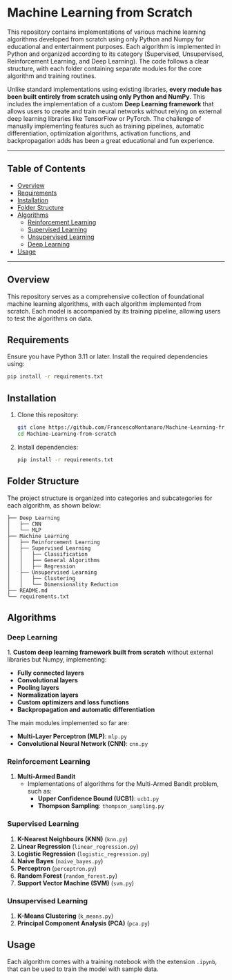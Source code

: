 # Machine Learning from Scratch

This repository contains implementations of various machine learning algorithms developed from scratch using only Python and Numpy for educational and entertainment purposes. Each algorithm is implemented in Python and organized according to its category (Supervised, Unsupervised, Reinforcement Learning, and Deep Learning). The code follows a clear structure, with each folder containing separate modules for the core algorithm and training routines.

Unlike standard implementations using existing libraries, **every module has been built entirely from scratch using only Python and NumPy**. This includes the implementation of a custom **Deep Learning framework** that allows users to create and train neural networks without relying on external deep learning libraries like TensorFlow or PyTorch. The challenge of manually implementing features such as training pipelines, automatic differentiation, optimization algorithms, activation functions, and backpropagation adds has been a great educational and fun experience.

---

## Table of Contents

- [Overview](#overview)
- [Requirements](#requirements)
- [Installation](#installation)
- [Folder Structure](#folder-structure)
- [Algorithms](#algorithms)
  - [Reinforcement Learning](#reinforcement-learning)
  - [Supervised Learning](#supervised-learning)
  - [Unsupervised Learning](#unsupervised-learning)
  - [Deep Learning](#deep-learning)
- [Usage](#usage)

---

## Overview

This repository serves as a comprehensive collection of foundational machine learning algorithms, with each algorithm implemented from scratch. Each model is accompanied by its training pipeline, allowing users to test the algorithms on data.

## Requirements

Ensure you have Python 3.11 or later. Install the required dependencies using:

```bash
pip install -r requirements.txt
```

## Installation

1. Clone this repository:

   ```bash
   git clone https://github.com/FrancescoMontanaro/Machine-Learning-from-scratch
   cd Machine-Learning-from-scratch
   ```

2. Install dependencies:

   ```bash
   pip install -r requirements.txt
   ```

## Folder Structure

The project structure is organized into categories and subcategories for each algorithm, as shown below:

```plaintext
├── Deep Learning
│   ├── CNN
│   └── MLP
├── Machine Learning
│   ├── Reinforcement Learning
│   ├── Supervised Learning
│   │   ├── Classification
│   │   ├── General Algorithms
│   │   ├── Regression
│   ├── Unsupervised Learning
│   │   ├── Clustering
│   │   └── Dimensionality Reduction
├── README.md
└── requirements.txt
```

## Algorithms

### Deep Learning

1. **Custom deep learning framework built from scratch** without external libraries but Numpy, implementing:
   - **Fully connected layers**
   - **Convolutional layers**
   - **Pooling layers**
   - **Normalization layers**
   - **Custom optimizers and loss functions**
   - **Backpropagation and automatic differentiation**
   
   The main modules implemented so far are:
   - **Multi-Layer Perceptron (MLP)**: `mlp.py`
   - **Convolutional Neural Network (CNN)**: `cnn.py`


### Reinforcement Learning

1. **Multi-Armed Bandit** 
   - Implementations of algorithms for the Multi-Armed Bandit problem, such as:
      - **Upper Confidence Bound (UCB1)**: `ucb1.py`
      - **Thompson Sampling**: `thompson_sampling.py`

### Supervised Learning

1. **K-Nearest Neighbours (KNN)** (`knn.py`)
2. **Linear Regression** (`linear_regression.py`)
3. **Logistic Regression** (`logistic_regression.py`)
4. **Naive Bayes** (`naive_bayes.py`)
5. **Perceptron** (`perceptron.py`)
6. **Random Forest** (`random_forest.py`)
7. **Support Vector Machine (SVM)** (`svm.py`)

### Unsupervised Learning

1. **K-Means Clustering** (`k_means.py`)
2. **Principal Component Analysis (PCA)** (`pca.py`)

## Usage

Each algorithm comes with a training notebook with the extension `.ipynb`, that can be used to train the model with sample data.
